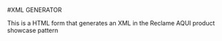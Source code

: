 #XML GENERATOR

This is a HTML form that generates an XML in the Reclame AQUI product showcase pattern